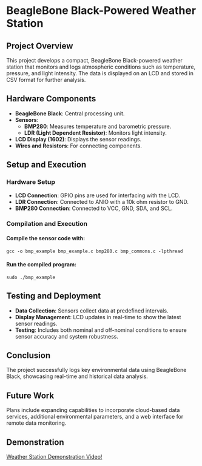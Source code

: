 # BeagleBone Black-Powered Weather Station

## Project Overview
This project develops a compact, BeagleBone Black-powered weather station that monitors and logs atmospheric conditions such as temperature, pressure, and light intensity. The data is displayed on an LCD and stored in CSV format for further analysis.

## Hardware Components
- **BeagleBone Black**: Central processing unit.
- **Sensors**:
  - **BMP280**: Measures temperature and barometric pressure.
  - **LDR (Light Dependent Resistor)**: Monitors light intensity.
- **LCD Display (1602)**: Displays the sensor readings.
- **Wires and Resistors**: For connecting components.

## Setup and Execution
### Hardware Setup
- **LCD Connection**: GPIO pins are used for interfacing with the LCD.
- **LDR Connection**: Connected to ANIO with a 10k ohm resistor to GND.
- **BMP280 Connection**: Connected to VCC, GND, SDA, and SCL.

### Compilation and Execution

#### Compile the sensor code with:
    gcc -o bmp_example bmp_example.c bmp280.c bmp_commons.c -lpthread

#### Run the compiled program:
    sudo ./bmp_example

## Testing and Deployment
- **Data Collection**: Sensors collect data at predefined intervals.
- **Display Management**: LCD updates in real-time to show the latest sensor readings.
- **Testing**: Includes both nominal and off-nominal conditions to ensure sensor accuracy and system robustness.

## Conclusion
The project successfully logs key environmental data using BeagleBone Black, showcasing real-time and historical data analysis.

## Future Work
Plans include expanding capabilities to incorporate cloud-based data services, additional environmental parameters, and a web interface for remote data monitoring.

## Demonstration
[Weather Station Demonstration Video!](https://drive.google.com/file/d/1Ji34xWXW-_yL10AchFpvq3xL-OhcE11y/view)



